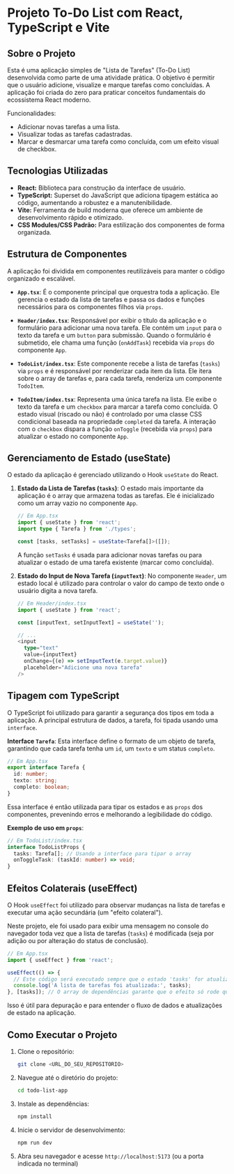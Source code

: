 # Projeto To-Do List com React, TypeScript e Vite

## Sobre o Projeto

Esta é uma aplicação simples de "Lista de Tarefas" (To-Do List) desenvolvida como parte de uma atividade prática. O objetivo é permitir que o usuário adicione, visualize e marque tarefas como concluídas. A aplicação foi criada do zero para praticar conceitos fundamentais do ecossistema React moderno.

Funcionalidades:
- Adicionar novas tarefas a uma lista.
- Visualizar todas as tarefas cadastradas.
- Marcar e desmarcar uma tarefa como concluída, com um efeito visual de checkbox.

## Tecnologias Utilizadas

- **React:** Biblioteca para construção da interface de usuário.
- **TypeScript:** Superset do JavaScript que adiciona tipagem estática ao código, aumentando a robustez e a manutenibilidade.
- **Vite:** Ferramenta de build moderna que oferece um ambiente de desenvolvimento rápido e otimizado.
- **CSS Modules/CSS Padrão:** Para estilização dos componentes de forma organizada.

## Estrutura de Componentes

A aplicação foi dividida em componentes reutilizáveis para manter o código organizado e escalável.

-   **`App.tsx`**: É o componente principal que orquestra toda a aplicação. Ele gerencia o estado da lista de tarefas e passa os dados e funções necessários para os componentes filhos via `props`.

-   **`Header/index.tsx`**: Responsável por exibir o título da aplicação e o formulário para adicionar uma nova tarefa. Ele contém um `input` para o texto da tarefa e um `button` para submissão. Quando o formulário é submetido, ele chama uma função (`onAddTask`) recebida via `props` do componente `App`.

-   **`TodoList/index.tsx`**: Este componente recebe a lista de tarefas (`tasks`) via `props` e é responsável por renderizar cada item da lista. Ele itera sobre o array de tarefas e, para cada tarefa, renderiza um componente `TodoItem`.

-   **`TodoItem/index.tsx`**: Representa uma única tarefa na lista. Ele exibe o texto da tarefa e um `checkbox` para marcar a tarefa como concluída. O estado visual (riscado ou não) é controlado por uma classe CSS condicional baseada na propriedade `completed` da tarefa. A interação com o `checkbox` dispara a função `onToggle` (recebida via `props`) para atualizar o estado no componente `App`.

## Gerenciamento de Estado (useState)

O estado da aplicação é gerenciado utilizando o Hook `useState` do React.

1.  **Estado da Lista de Tarefas (`tasks`)**:
    O estado mais importante da aplicação é o array que armazena todas as tarefas. Ele é inicializado como um array vazio no componente `App`.

    ```typescript
    // Em App.tsx
    import { useState } from 'react';
    import type { Tarefa } from './types';

    const [tasks, setTasks] = useState<Tarefa[]>([]);
    ```

    A função `setTasks` é usada para adicionar novas tarefas ou para atualizar o estado de uma tarefa existente (marcar como concluída).

2.  **Estado do Input de Nova Tarefa (`inputText`)**:
    No componente `Header`, um estado local é utilizado para controlar o valor do campo de texto onde o usuário digita a nova tarefa.

    ```typescript
    // Em Header/index.tsx
    import { useState } from 'react';

    const [inputText, setInputText] = useState('');

    // ...
    <input
      type="text"
      value={inputText}
      onChange={(e) => setInputText(e.target.value)}
      placeholder="Adicione uma nova tarefa"
    />
    ```

## Tipagem com TypeScript

O TypeScript foi utilizado para garantir a segurança dos tipos em toda a aplicação. A principal estrutura de dados, a tarefa, foi tipada usando uma `interface`.

**Interface `Tarefa`**:
Esta interface define o formato de um objeto de tarefa, garantindo que cada tarefa tenha um `id`, um `texto` e um status `completo`.

```typescript
// Em App.tsx
export interface Tarefa {
  id: number;
  texto: string;
  completo: boolean;
}
```

Essa interface é então utilizada para tipar os estados e as `props` dos componentes, prevenindo erros e melhorando a legibilidade do código.

**Exemplo de uso em `props`**:

```typescript
// Em TodoList/index.tsx
interface TodoListProps {
  tasks: Tarefa[]; // Usando a interface para tipar o array
  onToggleTask: (taskId: number) => void;
}
```

## Efeitos Colaterais (useEffect)

O Hook `useEffect` foi utilizado para observar mudanças na lista de tarefas e executar uma ação secundária (um "efeito colateral").

Neste projeto, ele foi usado para exibir uma mensagem no console do navegador toda vez que a lista de tarefas (`tasks`) é modificada (seja por adição ou por alteração do status de conclusão).

```typescript
// Em App.tsx
import { useEffect } from 'react';

useEffect(() => {
  // Este código será executado sempre que o estado 'tasks' for atualizado.
  console.log('A lista de tarefas foi atualizada:', tasks);
}, [tasks]); // O array de dependências garante que o efeito só rode quando 'tasks' mudar.
```

Isso é útil para depuração e para entender o fluxo de dados e atualizações de estado na aplicação.

## Como Executar o Projeto

1.  Clone o repositório:
    ```bash
    git clone <URL_DO_SEU_REPOSITORIO>
    ```
2.  Navegue até o diretório do projeto:
    ```bash
    cd todo-list-app
    ```
3.  Instale as dependências:
    ```bash
    npm install
    ```
4.  Inicie o servidor de desenvolvimento:
    ```bash
    npm run dev
    ```
5.  Abra seu navegador e acesse `http://localhost:5173` (ou a porta indicada no terminal)